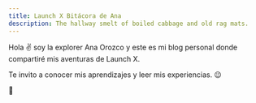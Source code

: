 ```yaml
---
title: Launch X Bitácora de Ana
description: The hallway smelt of boiled cabbage and old rag mats.
---
```


Hola ✌️  soy la explorer Ana Orozco y este es mi blog personal donde compartiré mis aventuras de Launch X.

Te invito a conocer mis aprendizajes y leer mis experiencias. 😉

🚀
